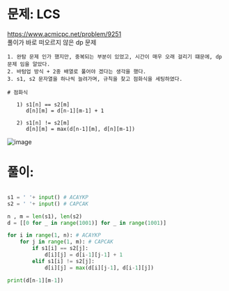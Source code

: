 # 문제: LCS
https://www.acmicpc.net/problem/9251  
풀이가 바로 떠오르지 않은 dp 문제  
```
1. 완탐 문제 인가 했지만, 중복되는 부분이 있었고, 시간이 매우 오래 걸리기 떄문에, dp 문제 임을 알았다.  
2. 바텀업 방식 + 2중 배열로 풀어야 겠다는 생각을 했다.
3. s1, s2 문자열을 하나씩 늘려가며, 규칙을 찾고 점화식을 세팅하였다.

# 점화식

   1) s1[n] == s2[m]
      d[n][m] = d[n-1][m-1] + 1
      
   2) s1[n] != s2[m]
      d[n][m] = max(d[n-1][m], d[n][m-1])
```

![image](https://user-images.githubusercontent.com/87055456/141963591-9009ca41-c7de-4b25-83f2-4be2f1841970.png)
# 풀이: 


``` python

s1 = ' '+ input() # ACAYKP
s2 = ' '+ input() # CAPCAK

n , m = len(s1), len(s2)
d = [[0 for _ in range(1001)] for _ in range(1001)]

for i in range(1, n): # ACAYKP
    for j in range(1, m): # CAPCAK
        if s1[i] == s2[j]:
            d[i][j] = d[i-1][j-1] + 1
        elif s1[i] != s2[j]:
            d[i][j] = max(d[i][j-1], d[i-1][j])

print(d[n-1][m-1])

```
